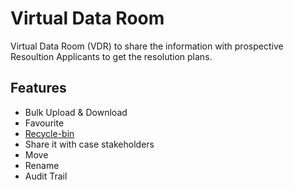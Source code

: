 # Virtual Data Room

Virtual Data Room (VDR) to share the information with prospective Resoultion Applicants to get the resolution plans.

## Features

* Bulk Upload & Download
* Favourite
* [Recycle-bin](vdr/recycle.md)
* Share it with case stakeholders
* Move
* Rename
* Audit Trail
